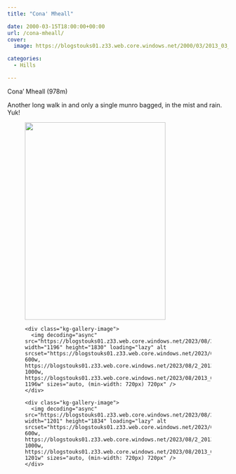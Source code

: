 ```yaml
---
title: "Cona' Mheall"

date: 2000-03-15T18:00:00+00:00
url: /cona-mheall/
cover: 
  image: https://blogstouks01.z33.web.core.windows.net/2000/03/2013_03_04_22_03_31-1.jpg

categories:
  - Hills

---
```

Cona’ Mheall (978m)

Another long walk in and only a single munro bagged, in the mist and rain. Yuk!<figure class="kg-card kg-gallery-card kg-width-wide"> 

<div class="kg-gallery-container">
  <div class="kg-gallery-row">
    <div class="kg-gallery-image">
      <img decoding="async" src="https://blogstouks01.z33.web.core.windows.net/2023/08/bjc01.jpg" width="320" height="450" loading="lazy" alt />
    </div>
    
    <div class="kg-gallery-image">
      <img decoding="async" src="https://blogstouks01.z33.web.core.windows.net/2023/08/2013_03_04_22_03_29.jpg" width="1196" height="1830" loading="lazy" alt srcset="https://blogstouks01.z33.web.core.windows.net/2023/08/1_2013_03_04_22_03_29.jpg 600w, https://blogstouks01.z33.web.core.windows.net/2023/08/2_2013_03_04_22_03_29.jpg 1000w, https://blogstouks01.z33.web.core.windows.net/2023/08/2013_03_04_22_03_29.jpg 1196w" sizes="auto, (min-width: 720px) 720px" />
    </div>
    
    <div class="kg-gallery-image">
      <img decoding="async" src="https://blogstouks01.z33.web.core.windows.net/2023/08/2013_03_04_22_03_31.jpg" width="1201" height="1834" loading="lazy" alt srcset="https://blogstouks01.z33.web.core.windows.net/2023/08/1_2013_03_04_22_03_31.jpg 600w, https://blogstouks01.z33.web.core.windows.net/2023/08/2_2013_03_04_22_03_31.jpg 1000w, https://blogstouks01.z33.web.core.windows.net/2023/08/2013_03_04_22_03_31.jpg 1201w" sizes="auto, (min-width: 720px) 720px" />
    </div>
  </div>
</div></figure>